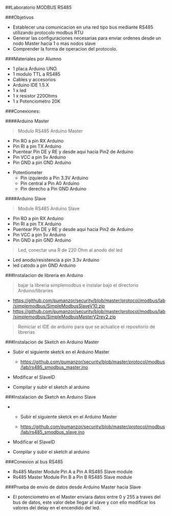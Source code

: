 
##Laboratorio MODBUS RS485

###Objetivos

* Establecer una comunicacion en una red tipo bus mediante RS485 utilizando protocolo modbus RTU
* Generar las configuraciones necesarias para enviar ordenes desde un nodo Master hacia 1 o mas nodos slave
* Comprender la forma de operacion del protocolo.

###Materiales por Alumno

* 1 placa Arduino UNO.
* 1 modulo TTL a RS485
* Cables y accesorios
* Arduino IDE 1.5.X
* 1 x led
* 1 x resistor 220Ohms
* 1 x Potenciometro 20K

###Conexiones:

####Arduino Master

> Modulo RS485 Arduino Master

  - Pin RO a pin RX Arduino
  - Pin RI a pin TX Arduino
  - Puentear Pin DE y RE y desde aqui hacia Pin2 de Arduino
  - Pin VCC a pin 5v Arduino
  - Pin GND a pin GND Arduino

* Potentiometer
  - Pin izquierdo a Pin 3.3V Arduino
  - Pin central a Pin A0 Arduino  
  - Pin derecho a Pin GND Arduino

####Arduino Slave

> Module RS485 Arduino Slave

  - Pin RO a pin RX Arduino
  - Pin RI a pin TX Arduino
  - Puentear Pin DE y RE y desde aqui hacia Pin2 de Arduino
  - Pin VCC a pin 5v Arduino
  - Pin GND a pin GND Arduino

> Led, conectar una R de 220 Ohm al anodo del led

  - Led anodo/resistencia a pin 3.3v Arduino
  - led catodo a pin GND Arduino
  

###Instalacion de libreria en Arduino

> bajar la libreria simplemodbus e instalar bajo el directorio Arduino/libraries

- https://github.com/pumanzor/security/blob/master/protocol/modbus/lab/simplemodbus/SimpleModbusSlaveV10.zip
- https://github.com/pumanzor/security/blob/master/protocol/modbus/lab/simplemodbus/SimpleModbusMasterV2rev2.zip

> Reiniciar el IDE de arduino para que se actualice el repositorio de librerias

###Instalacion de Sketch en Arduino Master

- Subir el siguiente sketck en el Arduino Master

  - https://github.com/pumanzor/security/blob/master/protocol/modbus/lab/rs485_smodbus_master.ino
  
- Modificar el SlaveID
- Compilar y subir el sketch al arduino

###Instalacion de Sketch en Arduino Slave

- - Subir el siguiente sketck en el Arduino Master

  - https://github.com/pumanzor/security/blob/master/protocol/modbus/lab/rs485_smodbus_slave.ino
  
- Modificar el SlaveID
- Compilar y subir el sketch al arduino

###Conexion al bus RS485

* Rs485 Master Module Pin A a Pin A RS485 Slave module
* Rs485 Master Module Pin B a Pin B RS485 Slave module

###Prueba de envio de datos desde Arduino Master hacia Slave

* El potenciometro en el Master enviara datos entre 0 y 255 a traves del bus de datos, este valor debe llegar al slave y con ello modificar los valores del delay en el encendido del led.









